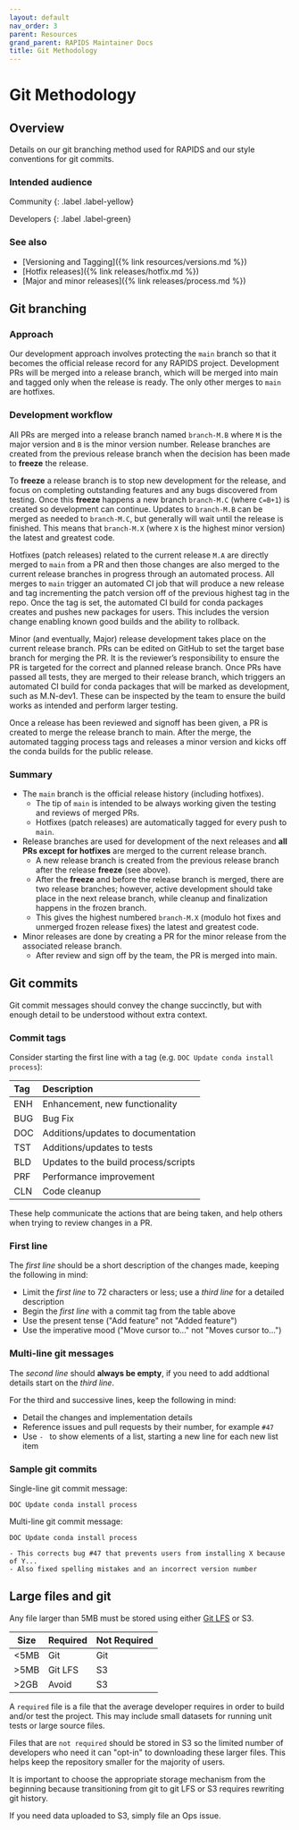 ```yaml
---
layout: default
nav_order: 3
parent: Resources
grand_parent: RAPIDS Maintainer Docs
title: Git Methodology 
---
```


# Git Methodology

## Overview

Details on our git branching method used for RAPIDS and our style conventions for git commits.

### Intended audience

Community
{: .label .label-yellow}

Developers
{: .label .label-green}

### See also

* [Versioning and Tagging]({% link resources/versions.md %})
* [Hotfix releases]({% link releases/hotfix.md %})
* [Major and minor releases]({% link releases/process.md %})

## Git branching

### Approach

Our development approach involves protecting the `main` branch so that it becomes the official release record for any RAPIDS project. Development PRs will be merged into a release branch, which will be merged into main and tagged only when the release is ready. The only other merges to `main` are hotfixes.

### Development workflow

All PRs are merged into a release branch named `branch-M.B` where `M` is the major version and `B` is the minor version number. Release branches are created from the previous release branch when the decision has been made to **freeze** the release. 

To **freeze** a release branch is to stop new development for the release, and focus on completing outstanding features and any bugs discovered from testing. Once this **freeze** happens a new branch `branch-M.C` (where `C=B+1`) is created so development can continue. Updates to `branch-M.B` can be merged as needed to `branch-M.C`, but generally will wait until the release is finished. This means that `branch-M.X` (where `X` is the highest minor version) the latest and greatest code.

Hotfixes (patch releases) related to the current release `M.A` are directly merged to `main` from a PR and then those changes are also merged to the current release branches in progress through an automated process. All merges to `main` trigger an automated CI job that will produce a new release and tag incrementing the patch version off of the previous highest tag in the repo. Once the tag is set, the automated CI build for conda packages creates and pushes new packages for users. This includes the version change enabling known good builds and the ability to rollback.

Minor (and eventually, Major) release development takes place on the current release branch. PRs can be edited on GitHub to set the target base branch for merging the PR. It is the reviewer’s responsibility to ensure the PR is targeted for the correct and planned release branch. Once PRs have passed all tests, they are merged to their release branch, which triggers an automated CI build for conda packages that will be marked as development, such as M.N-dev1. These can be inspected by the team to ensure the build works as intended and perform larger testing.

Once a release has been reviewed and signoff has been given, a PR is created to merge the release branch to main. After the merge, the automated tagging process tags and releases a minor version and kicks off the conda builds for the public release.

### Summary

- The `main` branch is the official release history (including hotfixes).
  - The tip of `main` is intended to be always working given the testing and reviews of merged PRs.
  - Hotfixes (patch releases) are automatically tagged for every push to `main`.
- Release branches are used for development of the next releases and **all PRs except for hotfixes** are merged to the current release branch.
  - A new release branch is created from the previous release branch after the release **freeze** (see above).
  - After the **freeze** and before the release branch is merged, there are two release branches; however, active development should take place in the next release branch, while cleanup and finalization happens in the frozen branch.
  - This gives the highest numbered `branch-M.X` (modulo hot fixes and unmerged frozen release fixes) the latest and greatest code.
- Minor releases are done by creating a PR for the minor release from the associated release branch.
  - After review and sign off by the team, the PR is merged into main.

## Git commits

Git commit messages should convey the change succinctly, but with enough detail to be understood without extra context.

### Commit tags

Consider starting the first line with a tag (e.g. `DOC Update conda install process`):

| Tag | Description                          |
|:----|:-------------------------------------|
| ENH | Enhancement, new functionality       |
| BUG | Bug Fix                              |
| DOC | Additions/updates to documentation   |
| TST | Additions/updates to tests           |
| BLD | Updates to the build process/scripts |
| PRF | Performance improvement              |
| CLN | Code cleanup                         |

These help communicate the actions that are being taken, and help others when trying to review changes in a PR.

### First line

The *first line* should be a short description of the changes made, keeping the following in mind:
- Limit the *first line* to 72 characters or less; use a *third line* for a detailed description
- Begin the *first line* with a commit tag from the table above
- Use the present tense ("Add feature" not "Added feature")
- Use the imperative mood ("Move cursor to..." not "Moves cursor to...")

### Multi-line git messages

The *second line* should **always be empty**, if you need to add addtional details start on the *third line*.

For the third and successive lines, keep the following in mind:
- Detail the changes and implementation details
- Reference issues and pull requests by their number, for example `#47`
- Use `- ` to show elements of a list, starting a new line for each new list item

### Sample git commits

Single-line git commit message:
```
DOC Update conda install process
```

Multi-line git commit message:
```
DOC Update conda install process

- This corrects bug #47 that prevents users from installing X because of Y...
- Also fixed spelling mistakes and an incorrect version number
```

## Large files and git

Any file larger than 5MB must be stored using either [Git LFS](https://git-lfs.github.com/) or S3.

| Size | Required | Not Required |
| ---- | -------- | ------------ |
| <5MB | Git | Git |
| >5MB | Git LFS | S3 |
| >2GB | Avoid | S3 |

A `required` file is a file that the average developer requires in order to build and/or test the project. This may include small datasets for running unit tests or large source files.

Files that are `not required` should be stored in S3 so the limited number of developers who need it can "opt-in" to downloading these larger files. This helps keep the repository smaller for the majority of users.

It is important to choose the appropriate storage mechanism from the beginning because transitioning from git to git LFS or S3 requires rewriting git history.

If you need data uploaded to S3, simply file an Ops issue.
